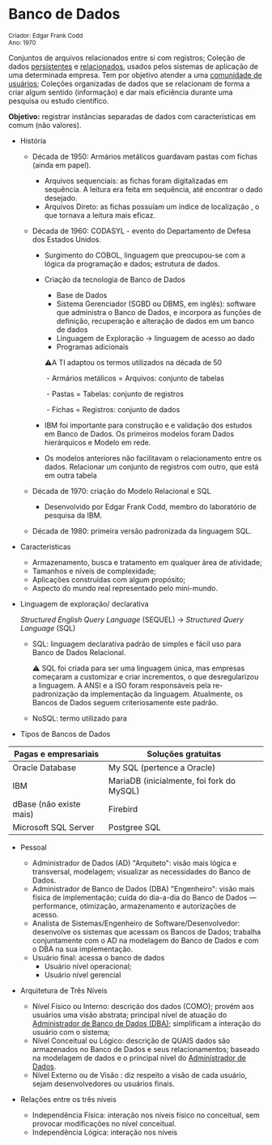 # Banco de Dados
<small>Criador: Edgar Frank Codd <br/>Ano: 1970 </small>

Conjuntos de arquivos relacionados entre si com registros; Coleção de dados <u>persistentes</u> e <u>relacionados</u>, usados pelos sistemas de aplicação de uma determinada empresa. Tem por objetivo atender a uma <u>comunidade de usuários</u>; Coleções organizadas de dados que se relacionam de forma a criar algum sentido (informação) e dar mais eficiência durante uma pesquisa ou estudo científico.

**Objetivo:** registrar instâncias separadas de dados com características em comum (não valores).

- História

  - Década de 1950: Armários metálicos guardavam pastas com fichas (ainda em papel). 

    - Arquivos sequenciais: as fichas foram digitalizadas em sequência. A leitura era feita em sequência, até encontrar o dado desejado.
    - Arquivos Direto: as fichas possuíam um índice de localização , o que tornava a leitura mais eficaz.

  - Década de 1960: CODASYL - evento do Departamento de Defesa dos Estados Unidos.

    - Surgimento do COBOL, linguagem que preocupou-se com a lógica da programação e dados; estrutura de dados.

    - Criação da tecnologia de Banco de Dados

      - Base de Dados
      - Sistema Gerenciador (SGBD ou DBMS, em inglês): software que administra o Banco de Dados, e incorpora as funções de definição, recuperação e alteração de dados em um banco de dados
      - Linguagem de Exploração → linguagem de acesso ao dado
      - Programas adicionais

      :warning:A TI adaptou os termos utilizados na década de 50 

      ​		- Armários metálicos = Arquivos: conjunto de tabelas

      ​		- Pastas = Tabelas: conjunto de registros

      ​		- Fichas = Registros: conjunto de dados

    - IBM foi importante para construção e e validação dos estudos em Banco de Dados. Os primeiros modelos foram Dados hierárquicos e Modelo em rede.

    - Os modelos anteriores não facilitavam o relacionamento entre os dados. Relacionar um conjunto de registros com outro, que está em outra tabela

  - Década de 1970: criação do Modelo Relacional e SQL

    - Desenvolvido por Edgar Frank Codd, membro do laboratório de pesquisa da IBM.

  - Década de 1980: primeira versão padronizada da linguagem SQL. 

- Características

  - Armazenamento, busca e tratamento em qualquer área de atividade;
  - Tamanhos e níveis de complexidade;
  - Aplicações construídas com algum propósito;
  - Aspecto do mundo real representado pelo mini-mundo.

- Linguagem de exploração/ declarativa

  *Structured English Query Language* (SEQUEL) → *Structured Query Language* (SQL)

  - SQL: linguagem declarativa padrão de simples e fácil uso para Banco de Dados Relacional.

    :warning: SQL foi criada para ser uma linguagem única, mas empresas começaram a customizar e criar incrementos, o que desregularizou a linguagem. A ANSI e a ISO foram responsáveis pela re-padronização da implementação da linguagem. Atualmente, os Bancos de Dados seguem criteriosamente este padrão.

  - NoSQL: termo utilizado para 

-  Tipos de Bancos de Dados

  | Pagas e empresariais    | Soluções gratuitas                        |
  | ----------------------- | ----------------------------------------- |
  | Oracle Database         | My SQL (pertence a Oracle)                |
  | IBM                     | MariaDB (inicialmente, foi fork do MySQL) |
  | dBase (não existe mais) | Firebird                                  |
  | Microsoft SQL Server    | Postgree SQL                              |

  

- Pessoal

  - Administrador de Dados (AD) "Arquiteto": visão mais lógica e transversal, modelagem; visualizar as necessidades do Banco de Dados. 
  - Administrador de Banco de Dados (DBA) "Engenheiro": visão mais física de implementação; cuida do dia-a-dia do Banco de Dados — performance, otimização, armazenamento e autorizações de acesso.
  - Analista de Sistemas/Engenheiro de Software/Desenvolvedor: desenvolve os sistemas que acessam os Bancos de Dados; trabalha conjuntamente com o AD na modelagem do Banco de Dados e com o DBA na sua implementação.
  - Usuário final: acessa o banco de dados
    - Usuário nível operacional;
    - Usuário nível gerencial

- Arquitetura de Três Níveis

  - Nível Físico ou Interno: descrição dos dados (COMO); provém aos usuários uma visão abstrata; principal nível de atuação do <u>Administrador de Banco de Dados (DBA)</u>; simplificam a interação do usuário com o sistema;
  - Nível Conceitual ou Lógico: descrição de QUAIS dados são armazenados no Banco de Dados e seus relacionamentos; baseado na modelagem de dados e o principal nível do <u>Administrador de Dados</u>.
  - Nível Externo ou de Visão : diz respeito a visão de cada usuário, sejam desenvolvedores ou usuários finais.

- Relações entre os três níveis

  - Independência Física: interação nos níveis físico no conceitual, sem provocar modificações no nível conceitual.
  - Independência Lógica: interação nos níveis

